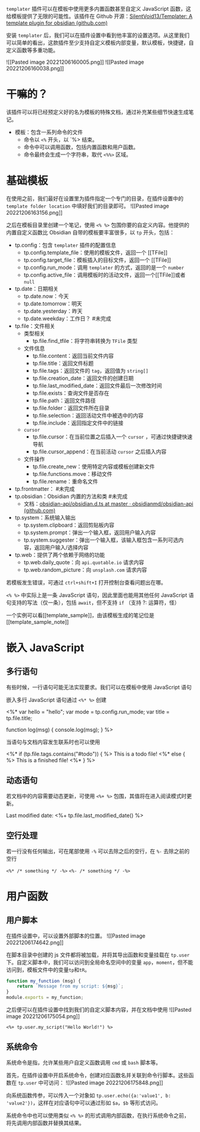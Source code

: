`templater` 插件可以在模板中使用更多内置函数甚至自定义 JavaScript 函数，这给模板提供了无限的可能性。该插件在 Github 开源：[SilentVoid13/Templater: A template plugin for obsidian (github.com)](https://github.com/SilentVoid13/Templater)

安装 `templater` 后，我们可以在插件设置中看到他丰富的设置选项。从这里我们可以简单的看出，这款插件至少支持自定义模板内部变量，默认模板，快捷键，自定义函数等多重功能。

![[Pasted image 20221206160005.png]]
![[Pasted image 20221206160038.png]]

# 干嘛的？
该插件可以将已经预定义好的名为模板的特殊文档，通过补充某些细节快速生成笔记。
- 模板：包含一系列命令的文件
	- 命令以 `<%` 开头，以 `%> 结束。
	- 命令中可以调用函数，包括内置函数和用户函数。
	- 命令最终会生成一个字符串，取代 `<%%>` 区域。

# 基础模板

在使用之前，我们最好在设置里为插件指定一个专门的目录，在插件设置中的 `template folder location`  中填好我们的目录即可。
![[Pasted image 20221206163156.png]]

之后在模板目录里创建一个笔记，使用 `<% %>` 包围你要的自定义内容。他提供的内置自定义函数比 Obsidian 自带的模板要丰富很多，以 `tp` 开头，包括：

- tp.config：包含 `templater` 插件的配置信息
	- tp.config.template_file：使用的模板文件，返回一个 [[TFile]]
	- tp.config.target_file：模板插入的目标文件，返回一个 [[TFile]]
	- tp.config.run_mode：调用 `templater` 的方式，返回的是一个 `number`
	- tp.config.active_file：调用模板时的活动文件，返回一个[[TFile]]或者 `null`
- tp.date：日期相关
	- tp.date.now：今天
	- tp.date.tomorrow：明天
	- tp.date.yesterday：昨天
	- tp.date.weekday：工作日？ #未完成
- tp.file：文件相关
	- 类型相关
		- tp.file.find_tfile：将字符串转换为 `TFile` 类型
	- 文件信息
		- tp.file.content：返回当前文件内容
		- tp.file.title：返回文件标题
		- tp.file.tags：返回文件的 `tag`，返回值为 `string[]`
		- tp.file.creation_date：返回文件的创建日期
		- tp.file.last_modified_date：返回文件最后一次修改时间
		- tp.file.exists：查询文件是否存在
		- tp.file.path：返回文件路径
		- tp.file.folder：返回文件所在目录
		- tp.file.selection：返回活动文件中被选中的内容
		- tp.file.include：返回指定文件中的链接
	- `cursor` 
		- tp.file.cursor：在当前位置之后插入一个 `cursor` ，可通过快捷键快速导航
		- tp.file.cursor_append：在当前活动 `cursor` 之后插入内容
	- 文件操作
		- tp.file.create_new：使用特定内容或模板创建新文件
		- tp.file.functions.move：移动文件
		- tp.file.rename：重命名文件
- tp.frontmatter： #未完成
- tp.obsidian：Obsidian 内置的方法和类 #未完成
	- 文档：[obsidian-api/obsidian.d.ts at master · obsidianmd/obsidian-api (github.com)](https://github.com/obsidianmd/obsidian-api/blob/master/obsidian.d.ts)
- tp.system：系统输入输出
	- tp.system.clipboard：返回剪贴板内容
	- tp.system.prompt：弹出一个输入框，返回用户输入内容
	- tp.system.suggester：弹出一个输入框，该输入框包含一系列可选内容，返回用户输入/选择内容
- tp.web：提供了两个依赖于网络的功能
	- tp.web.daily_quote：向 `api.quotable.io` 请求内容
	- tp.web.random_picture：向 `unsplash.com` 请求内容

若模板发生错误，可通过 `ctrl+shift+I` 打开控制台查看问题出在哪。

`<% %>` 中实际上是一条 JavaScript 语句，因此里面也能用其他任何 JavaScript 语句支持的写法（仅一条），包括 `await`，但不支持 `if` （支持 ?: 运算符，怪）

一个实例可以看[[template_sample]]，由该模板生成的笔记位是[[template_sample_note]]

# 嵌入 JavaScript

## 多行语句

有些时候，一行语句可能无法实现要求。我们可以在模板中使用 JavaScript 语句

嵌入多行 JavaScript 语句通过 `<%* %>` 创建

<%*
var hello = "hello";
var mode = tp.config.run_mode;
var title = tp.file.title;

function log(msg) {
    console.log(msg);
}
%>

当语句与文档内容发生联系时也可以使用

<%* if (tp.file.tags.contains("#todo")) { %>
This is a todo file!
<%* else { %>
This is a finished file!
<%* } %>

## 动态语句

若文档中的内容需要动态更新，可使用 `<%+ %>` 包围，其值将在进入阅读模式时更新。

Last modified date: <%+ tp.file.last_modified_date() %>

## 空行处理

若一行没有任何输出，可在尾部使用 `-%` 可以去除之后的空行，在 `%-` 去除之前的空行

`<%* /* something */ -%>`
`<%- /* something */ -%>`

# 用户函数

## 用户脚本

在插件设置中，可以设置外部脚本的位置。
![[Pasted image 20221206174642.png]]

在脚本目录中创建的 js 文件都将被加载，并将其导出函数和变量挂载在 `tp.user` 下。自定义脚本中，我们可以访问到全局命名空间中的变量 `app`，`moment`，但不能访问到，模板文件中的变量`tp`和`tR`。

```javascript
function my_function (msg) {
    return `Message from my script: ${msg}`;
}
module.exports = my_function;
```

之后便可以在插件设置中找到我们的自定义脚本内容，并在文档中使用
![[Pasted image 20221206175054.png]]

`<%+ tp.user.my_script("Hello World!") %>`

## 系统命令

系统命令是指，允许某些用户自定义函数调用 `cmd` 或 `bash` 脚本等。

首先，在插件设置中开启系统命令，创建对应函数名并关联到命令行脚本。这些函数在 `tp.user` 中可访问：
![[Pasted image 20221206175848.png]]

向系统函数传参，可以传入一个对象如 `tp.user.echo({a:'value1', b: 'value2'})`，这样在对应语句中可以通过形如 `$a`，`$b` 等形式访问。

系统命令中也可以使用类似 `<% %>` 的形式调用内部函数，在执行系统命令之前，将先调用内部函数并替换其结果。
